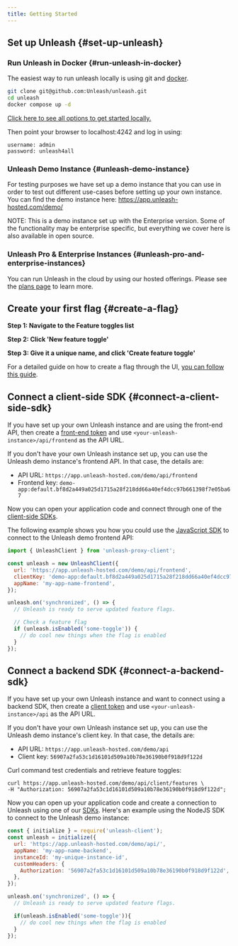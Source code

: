 ```yaml
---
title: Getting Started
---
```


## Set up Unleash {#set-up-unleash}

### Run Unleash in Docker {#run-unleash-in-docker}

The easiest way to run unleash locally is using git and [docker](https://www.docker.com/).

```sh
git clone git@github.com:Unleash/unleash.git
cd unleash
docker compose up -d
```

[Click here to see all options to get started locally.](reference/deploy/getting-started.md)

Then point your browser to localhost:4242 and log in using:

```
username: admin
password: unleash4all
```

### Unleash Demo Instance {#unleash-demo-instance}

For testing purposes we have set up a demo instance that you can use in order to test out different use-cases before setting up your own instance. You can find the demo instance here: https://app.unleash-hosted.com/demo/

NOTE: This is a demo instance set up with the Enterprise version. Some of the functionality may be enterprise specific, but everything we cover here is also available in open source.

### Unleash Pro & Enterprise Instances {#unleash-pro-and-enterprise-instances}

You can run Unleash in the cloud by using our hosted offerings. Please see the [plans page](https://www.getunleash.io/pricing) to learn more. 

## Create your first flag {#create-a-flag}

**Step 1: Navigate to the Feature toggles list**

**Step 2: Click 'New feature toggle'**

**Step 3: Give it a unique name, and click 'Create feature toggle'**

For a detailed guide on how to create a flag through the UI, [you can follow this guide](../how-to/how-to-create-feature-toggles.md). 

## Connect a client-side SDK {#connect-a-client-side-sdk}

If you have set up your own Unleash instance and are using the front-end API, then create a [front-end token](../reference/api-tokens-and-client-keys.mdx#front-end-tokens) and use `<your-unleash-instance>/api/frontend` as the API URL.

If you don't have your own Unleash instance set up, you can use the Unleash demo instance's frontend API. In that case, the details are:
- API URL: `https://app.unleash-hosted.com/demo/api/frontend`
- Frontend key: `demo-app:default.bf8d2a449a025d1715a28f218dd66a40ef4dcc97b661398f7e05ba67`

Now you can open your application code and connect through one of the [client-side SDKs](../reference/sdks#client-side-sdks).

The following example shows you how you could use the [JavaScript SDK](../generated/sdks/client-side/javascript-browser.md) to connect to the Unleash demo frontend API:

```javascript
import { UnleashClient } from 'unleash-proxy-client';

const unleash = new UnleashClient({
  url: 'https://app.unleash-hosted.com/demo/api/frontend',
  clientKey: 'demo-app:default.bf8d2a449a025d1715a28f218dd66a40ef4dcc97b661398f7e05ba67',
  appName: 'my-app-name-frontend',
});

unleash.on('synchronized', () => {
  // Unleash is ready to serve updated feature flags.

  // Check a feature flag
  if (unleash.isEnabled('some-toggle')) {
    // do cool new things when the flag is enabled 
  }
});
```

## Connect a backend SDK {#connect-a-backend-sdk}

If you have set up your own Unleash instance and want to connect using a backend SDK, then create a [client token](../reference/api-tokens-and-client-keys#client-tokens) and use `<your-unleash-instance>/api` as the API URL. 

If you don't have your own Unleash instance set up, you can use the Unleash demo instance's client key. In that case, the details are: 
- API URL: `https://app.unleash-hosted.com/demo/api`
- Client key: `56907a2fa53c1d16101d509a10b78e36190b0f918d9f122d` 

Curl command test credentials and retrieve feature toggles:

```
curl https://app.unleash-hosted.com/demo/api/client/features \
-H "Authorization: 56907a2fa53c1d16101d509a10b78e36190b0f918d9f122d";
```

Now you can open up your application code and create a connection to Unleash using one of our [SDKs](../reference/sdks/index.md). Here's an example using the NodeJS SDK to connect to the Unleash demo instance:

```javascript
const { initialize } = require('unleash-client');
const unleash = initialize({
  url: 'https://app.unleash-hosted.com/demo/api/',
  appName: 'my-app-name-backend',
  instanceId: 'my-unique-instance-id',
  customHeaders: {
    Authorization: '56907a2fa53c1d16101d509a10b78e36190b0f918d9f122d',
  },
});

unleash.on('synchronized', () => {
  // Unleash is ready to serve updated feature flags.

  if(unleash.isEnabled('some-toggle')){
    // do cool new things when the flag is enabled 
  } 
});
```
